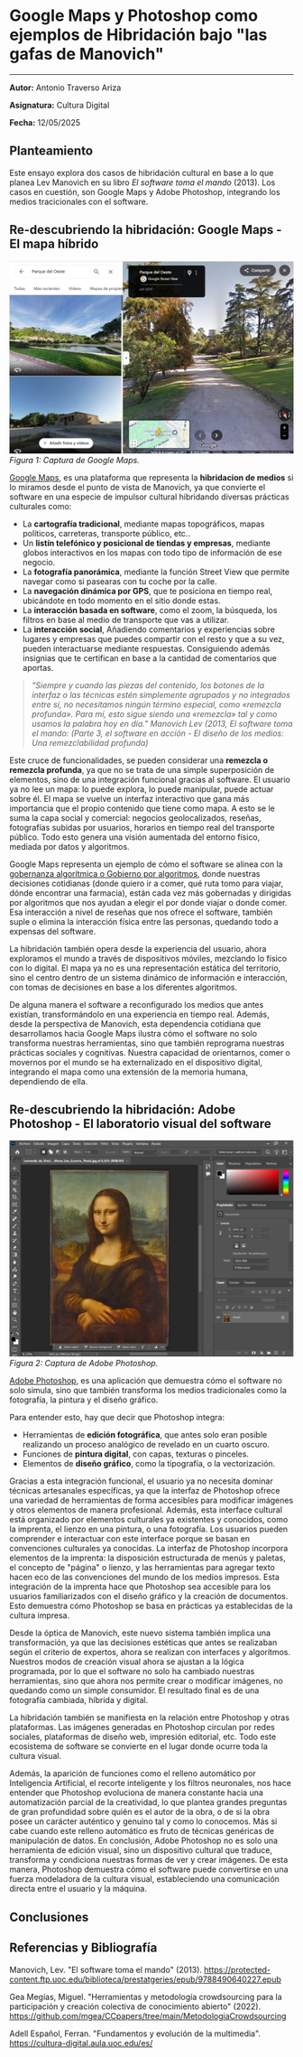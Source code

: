 # Google Maps y Photoshop como ejemplos de Hibridación bajo "las gafas de Manovich"
---

**Autor:** Antonio Traverso Ariza

**Asignatura:** Cultura Digital

**Fecha:** 12/05/2025

## Planteamiento

Este ensayo explora dos casos de hibridación cultural en base a lo que planea Lev Manovich en su libro *El software toma el mando* (2013). Los casos en cuestión, son Google Maps y Adobe Photoshop, integrando los medios tracicionales con el software.

## Re-descubriendo la hibridación: Google Maps - El mapa híbrido
![Captura Google Maps](https://github.com/atraversoa/PEC3_Manovich_Reloaded/blob/main/Captura_Google_Maps_parque_oeste.PNG)
*Figura 1: Captura de Google Maps.*

[Google Maps](https://maps.google.com), es una plataforma que representa la **hibridacion de medios** si lo miramos desde el punto de vista de Manovich, ya que convierte el software en una especie de impulsor cultural hibridando diversas prácticas culturales como:

- La **cartografía tradicional**, mediante mapas topográficos, mapas políticos, carreteras, transporte público, etc..
- Un **listín telefónico y posicional de tiendas y empresas**, mediante globos interactivos en los mapas con todo tipo de información de ese negocio.
- La **fotografía panorámica**, mediante la función Street View que permite navegar como si pasearas con tu coche por la calle.
- La **navegación dinámica por GPS**, que te posiciona en tiempo real, ubicándote en todo momento en el sitio donde estas.
- La **interacción basada en software**, como el zoom, la búsqueda, los filtros en base al medio de transporte que vas a utilizar.
- La **interacción social**, Añadiendo comentarios y experiencias sobre lugares y empresas que puedes compartir con el resto y que a su vez, pueden interactuarse mediante respuestas. Consiguiendo además insignias que te certifican en base a la cantidad de comentarios que aportas.

> *"Siempre y cuando las piezas del contenido, los botones de la interfaz*
> *o las técnicas estén simplemente agrupados y no integrados entre sí,*
> *no necesitamos ningún término especial, como «remezcla profunda».*
> *Para mí, esto sigue siendo una «remezcla» tal y como usamos la palabra hoy en día."*
> *Manovich Lev (2013, El software toma el mando: (Parte 3, el software en acción - El diseño de los medios: Una remezclabilidad profunda)*

Este cruce de funcionalidades, se pueden considerar una **remezcla o remezcla profunda**, ya que no se trata de una simple superposición de elementos, sino de una integración funcional gracias al software. El usuario ya no lee un mapa: lo puede explora, lo puede manipular, puede actuar sobre él. El mapa se vuelve un interfaz interactivo que gana más importancia que el propio contenido que tiene como mapa.
A esto se le suma la capa social y comercial: negocios geolocalizados, reseñas, fotografías subidas por usuarios, horarios en tiempo real del transporte público. Todo esto genera una visión aumentada del entorno físico, mediada por datos y algoritmos.

Google Maps representa un ejemplo de cómo el software se alinea con la [gobernanza algorítmica o Gobierno por algoritmos](https://es.wikipedia.org/wiki/Gobierno_por_algoritmos), donde nuestras decisiones cotidianas (donde quiero ir a comer, qué ruta tomo para viajar, dónde encontrar una farmacia), están cada vez más gobernadas y dirigidas por algoritmos que nos ayudan a elegir el por donde viajar o donde comer. Esa interacción a nivel de reseñas que nos ofrece el software, también suple o elimina la interacción física entre las personas, quedando todo a expensas del software. 

La hibridación también opera desde la experiencia del usuario, ahora exploramos el mundo a través de dispositivos móviles, mezclando lo físico con lo digital. El mapa ya no es una representación estática del territorio, sino el centro dentro de un sistema dinámico de información e interacción, con tomas de decisiones en base a los diferentes algoritmos.

De alguna manera el software a reconfigurado los medios que antes existían, transformándolo en una experiencia en tiempo real. Además, desde la perspectiva de Manovich, esta dependencia cotidiana que desarrollamos hacia Google Maps ilustra cómo el software no solo transforma nuestras herramientas, sino que también reprograma nuestras prácticas sociales y cognitivas. Nuestra capacidad de orientarnos, comer o movernos por el mundo se ha externalizado en el dispositivo digital, integrando el mapa como una extensión de la memoria humana, dependiendo de ella.

## Re-descubriendo la hibridación: Adobe Photoshop - El laboratorio visual del software
![Captura Google Maps](https://github.com/atraversoa/PEC3_Manovich_Reloaded/blob/main/Captura_Photoshop_interface.PNG)
*Figura 2: Captura de Adobe Photoshop.*

[Adobe Photoshop](https://www.adobe.com/es/products/photoshop.html), es una aplicación que demuestra cómo el software no solo simula, sino que también transforma los medios tradicionales como la fotografía, la pintura y el diseño gráfico.

Para entender esto, hay que decir que Photoshop integra:

- Herramientas de **edición fotográfica**, que antes solo eran posible realizando un proceso analógico de revelado en un cuarto oscuro.
- Funciones de **pintura digital**, con capas, texturas o pinceles.
- Elementos de **diseño gráfico**, como la tipografía, o la vectorización.

Gracias a esta integración funcional, el usuario ya no necesita dominar técnicas artesanales específicas, ya que la interfaz de Photoshop ofrece una variedad de herramientas de forma accesibles para modificar imágenes y otros elementos de manera profesional. Además, esta interface cultural está organizado por elementos culturales ya existentes y conocidos, como la imprenta, el lienzo en una pintura, o una fotografía. Los usuarios pueden comprender e interactuar con este interface porque se basan en convenciones culturales ya conocidas. La interfaz de Photoshop incorpora elementos de la imprenta: la disposición estructurada de menús y paletas, el concepto de "página" o lienzo, y las herramientas para agregar texto hacen eco de las convenciones del mundo de los medios impresos. Esta integración de la imprenta hace que Photoshop sea accesible para los usuarios familiarizados con el diseño gráfico y la creación de documentos. Esto demuestra cómo Photoshop se basa en prácticas ya establecidas de la cultura impresa.

Desde la óptica de Manovich, este nuevo sistema también implica una transformación, ya que las decisiones estéticas que antes se realizaban según el criterio de expertos, ahora se realizan con interfaces y algorítmos. Nuestros modos de creación visual ahora se ajustan a la lógica programada, por lo que el software no solo ha cambiado nuestras herramientas, sino que ahora nos permite crear o modificar imágenes, no quedando como un simple consumidor. El resultado final es de una fotografía cambiada, híbrida y digital.

La hibridación también se manifiesta en la relación entre Photoshop y otras plataformas. Las imágenes generadas en Photoshop circulan por redes sociales, plataformas de diseño web, impresión editorial, etc. Todo este ecosistema de software se convierte en el lugar donde ocurre toda la cultura visual.

Además, la aparición de funciones como el relleno automático por Inteligencia Artificial, el recorte inteligente y los filtros neuronales, nos hace entender que Photoshop evoluciona de manera constante hacia una automatización parcial de la creatividad, lo que plantea grandes preguntas de gran profundidad sobre quién es el autor de la obra, o de si la obra posee un carácter auténtico y genuino tal y como lo conocemos. Más si cabe cuando este relleno automático es fruto de técnicas genéricas de manipulación de datos.
En conclusión, Adobe Photoshop no es solo una herramienta de edición visual, sino un dispositivo cultural que traduce, transforma y condiciona nuestras formas de ver y crear imágenes. De esta manera, Photoshop demuestra cómo el software puede convertirse en una fuerza modeladora de la cultura visual, estableciendo una comunicación directa entre el usuario y la máquina.

## Conclusiones



## Referencias y Bibliografía
Manovich, Lev. "El software toma el mando" (2013). https://protected-content.ftp.uoc.edu/biblioteca/prestatgeries/epub/9788490640227.epub

Gea Megías, Miguel. "Herramientas y metodología crowdsourcing para la participación y creación colectiva de conocimiento abierto" (2022). https://github.com/mgea/CCpapers/tree/main/MetodologiaCrowdsourcing

Adell Español, Ferran. "Fundamentos y evolución de la multimedia". https://cultura-digital.aula.uoc.edu/es/
